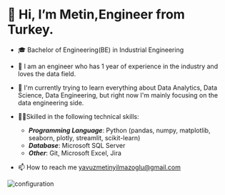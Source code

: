 # 👋 Hi, I’m Metin,Engineer from Turkey.
- 🎓 Bachelor of Engineering(BE) in Industrial Engineering
- 🧑 I am an engineer who has 1 year of experience in the industry and loves the data field.
- 🌱 I'm currently trying to learn everything about Data Analytics, Data Science, Data Engineering, but right now I'm mainly focusing on the data engineering side.

- 💪🏽Skilled in the following technical skills:
    * **_Programming Language_**: Python (pandas, numpy, matplotlib, seaborn, plotly, streamlit, scikit-learn)
    * **_Database_**: Microsoft SQL Server
    * **_Other_**: Git, Microsoft Excel, Jira

- 📫 How to reach me yavuzmetinyilmazoglu@gmail.com


![configuration](https://github.com/ymetinyilmazoglu/ymetinyilmazoglu/assets/136450475/05ac13e0-e9b0-4f59-a2ba-2c05661a03e6)
